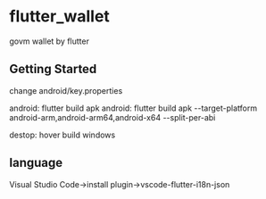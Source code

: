 # flutter_wallet

govm wallet by flutter

## Getting Started

change android/key.properties

android: flutter build apk
android: flutter build apk --target-platform android-arm,android-arm64,android-x64 --split-per-abi

destop: hover build windows

## language

Visual Studio Code->install plugin->vscode-flutter-i18n-json

